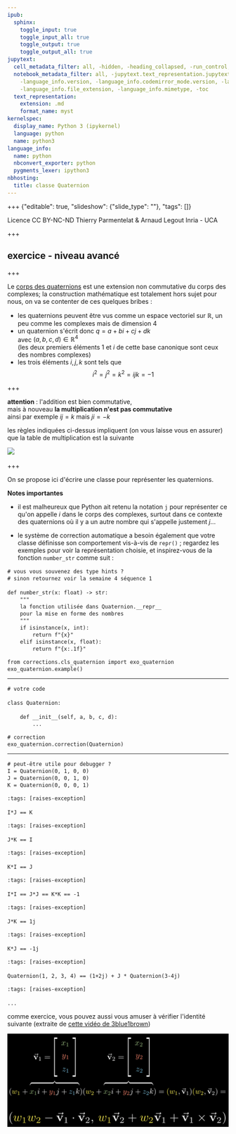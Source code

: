 ```yaml
---
ipub:
  sphinx:
    toggle_input: true
    toggle_input_all: true
    toggle_output: true
    toggle_output_all: true
jupytext:
  cell_metadata_filter: all, -hidden, -heading_collapsed, -run_control, -trusted
  notebook_metadata_filter: all, -jupytext.text_representation.jupytext_version, -jupytext.text_representation.format_version,
    -language_info.version, -language_info.codemirror_mode.version, -language_info.codemirror_mode,
    -language_info.file_extension, -language_info.mimetype, -toc
  text_representation:
    extension: .md
    format_name: myst
kernelspec:
  display_name: Python 3 (ipykernel)
  language: python
  name: python3
language_info:
  name: python
  nbconvert_exporter: python
  pygments_lexer: ipython3
nbhosting:
  title: classe Quaternion
---
```


+++ {"editable": true, "slideshow": {"slide_type": ""}, "tags": []}

<div class="licence">
<span>Licence CC BY-NC-ND</span>
<span>Thierry Parmentelat &amp; Arnaud Legout</span>
<span>Inria - UCA</span>
</div>

+++

## exercice - niveau avancé

+++

Le [corps des quaternions](https://fr.wikipedia.org/wiki/Quaternion) est une extension non commutative du corps des complexes; la construction mathématique est totalement hors sujet pour nous, on va se contenter de ces quelques bribes :

* les quaternions peuvent être vus comme un espace vectoriel 
  sur $\mathbb{R}$, un peu comme les complexes mais de dimension 4
* un quaternion s'écrit donc $q = a + bi + cj + dk$  
  avec $(a, b, c, d) \in \mathbb{R}^4$  
  (les deux premiers éléments $1$ et $i$ de cette base canonique sont ceux des nombres complexes)
* les trois éléments $i, j, k$ sont tels que  
  $$i^2 = j^2 = k^2 = ijk = -1$$

+++

**attention** : l'addition est bien commutative,  
mais à nouveau **la multiplication n'est pas commutative**  
ainsi par exemple $ij = k$ mais $ji = -k$

les règles indiquées ci-dessus impliquent (on vous laisse vous en assurer) que la table de multiplication est la suivante

![](media/quaternion-table.png)

+++

On se propose ici d'écrire une classe pour représenter les quaternions.

**Notes importantes**

* il est malheureux que Python ait retenu la notation `j` pour représenter ce qu'on appelle $i$ dans le corps des complexes, surtout dans ce contexte des quaternions où il y a un autre nombre qui s'appelle justement $j$...

* le système de correction automatique a besoin également que votre classe définisse son comportement vis-à-vis de `repr()` ; regardez les exemples pour voir la représentation choisie, et inspirez-vous de la fonction `number_str` comme suit :

```{code-cell} ipython3
# vous vous souvenez des type hints ?
# sinon retournez voir la semaine 4 séquence 1

def number_str(x: float) -> str:
    """
    la fonction utilisée dans Quaternion.__repr__ 
    pour la mise en forme des nombres
    """
    if isinstance(x, int):
        return f"{x}"
    elif isinstance(x, float):
        return f"{x:.1f}"
```

```{code-cell} ipython3
from corrections.cls_quaternion import exo_quaternion
exo_quaternion.example()
```

*****

```{code-cell} ipython3
# votre code

class Quaternion:
    
    def __init__(self, a, b, c, d):
        ...        
```

```{code-cell} ipython3
# correction
exo_quaternion.correction(Quaternion)
```

*****

```{code-cell} ipython3
# peut-être utile pour debugger ?
I = Quaternion(0, 1, 0, 0)
J = Quaternion(0, 0, 1, 0)
K = Quaternion(0, 0, 0, 1)
```

```{code-cell} ipython3
:tags: [raises-exception]

I*J == K
```

```{code-cell} ipython3
:tags: [raises-exception]

J*K == I
```

```{code-cell} ipython3
:tags: [raises-exception]

K*I == J
```

```{code-cell} ipython3
:tags: [raises-exception]

I*I == J*J == K*K == -1
```

```{code-cell} ipython3
:tags: [raises-exception]

J*K == 1j
```

```{code-cell} ipython3
:tags: [raises-exception]

K*J == -1j
```

```{code-cell} ipython3
:tags: [raises-exception]

Quaternion(1, 2, 3, 4) == (1+2j) + J * Quaternion(3-4j)
```

```{code-cell} ipython3
:tags: [raises-exception]

...
```

comme exercice, vous pouvez aussi vous amuser à vérifier l'identité suivante (extraite de [cette vidéo de 3blue1brown](https://www.youtube.com/watch?v=d4EgbgTm0Bg))

![](media/quaternion-multiply.png)
